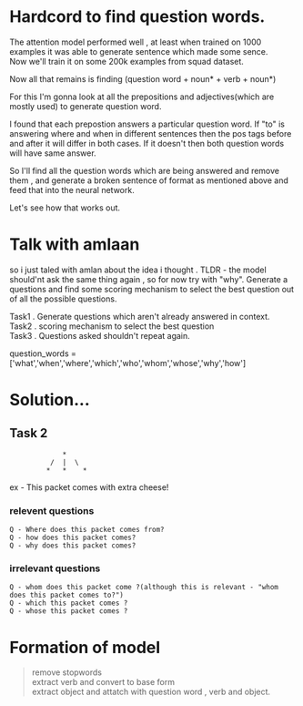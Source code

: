 # Hardcord to find question words.

The attention model performed well , at least when trained on 1000 examples it was able to generate sentence which made some sence.  
Now we'll train it on some 200k examples from squad dataset.

Now all that remains is finding (question word + noun* + verb + noun*)

For this I'm gonna look at all the prepositions and adjectives(which are mostly used) to generate question word.  

I found that each prepostion answers a particular question word. If "to" is answering where and when in different sentences then the pos tags before and after it will differ in both cases. If it doesn't then both question words will have same answer.

So I'll find all the question words which are being answered and remove them , and generate a broken sentence of format as mentioned above and feed that into the neural network. 
 
Let's see how that works out.


# Talk with amlaan

so i just taled with amlan about the idea i thought .
TLDR - the model should'nt ask the same thing again , so for now try with "why". Generate a questions and find some scoring mechanism to select the best question out of all the possible questions.

Task1 . Generate questions which aren't already answered in context.  
Task2 . scoring mechanism to select the best question  
Task3 . Questions asked shouldn't repeat again.


question_words = ['what','when','where','which','who','whom','whose','why','how']  
 
# Solution...
## Task 2
                 *
              /  |  \
             *   *    * 

ex - This packet comes with extra cheese!
### relevent questions  
    Q - Where does this packet comes from?  
    Q - how does this packet comes?
    Q - why does this packet comes?

### irrelevant questions
    Q - whom does this packet come ?(although this is relevant - "whom does this packet comes to?")
    Q - which this packet comes ?
    Q - whose this packet comes ?


# Formation of model

>   remove stopwords  
>   extract verb and convert to base form  
>   extract object and attatch with question word , verb and object.




